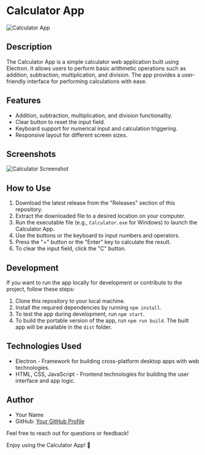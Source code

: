 # Calculator App

![Calculator App](screenshot.png)

## Description

The Calculator App is a simple calculator web application built using Electron. It allows users to perform basic arithmetic operations such as addition, subtraction, multiplication, and division. The app provides a user-friendly interface for performing calculations with ease.

## Features

- Addition, subtraction, multiplication, and division functionality.
- Clear button to reset the input field.
- Keyboard support for numerical input and calculation triggering.
- Responsive layout for different screen sizes.

## Screenshots

![Calculator Screenshot](screenshot.png)

## How to Use

1. Download the latest release from the "Releases" section of this repository.
2. Extract the downloaded file to a desired location on your computer.
3. Run the executable file (e.g., `Calculator.exe` for Windows) to launch the Calculator App.
4. Use the buttons or the keyboard to input numbers and operators.
5. Press the "=" button or the "Enter" key to calculate the result.
6. To clear the input field, click the "C" button.

## Development

If you want to run the app locally for development or contribute to the project, follow these steps:

1. Clone this repository to your local machine.
2. Install the required dependencies by running `npm install`.
3. To test the app during development, run `npm start`.
4. To build the portable version of the app, run `npm run build`.
   The built app will be available in the `dist` folder.

## Technologies Used

- Electron - Framework for building cross-platform desktop apps with web technologies.
- HTML, CSS, JavaScript - Frontend technologies for building the user interface and app logic.

## Author

- Your Name
- GitHub: [Your GitHub Profile](https://github.com/yourusername)

Feel free to reach out for questions or feedback!

Enjoy using the Calculator App! 🧮
